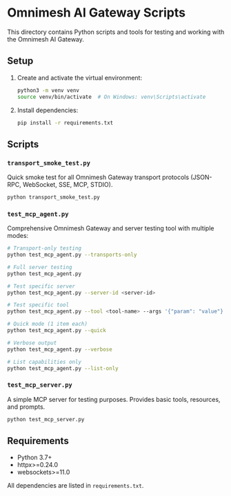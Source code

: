 # Omnimesh AI Gateway Scripts

This directory contains Python scripts and tools for testing and working with the Omnimesh AI Gateway.

## Setup

1. Create and activate the virtual environment:
   ```bash
   python3 -m venv venv
   source venv/bin/activate  # On Windows: venv\Scripts\activate
   ```

2. Install dependencies:
   ```bash
   pip install -r requirements.txt
   ```

## Scripts

### `transport_smoke_test.py`
Quick smoke test for all Omnimesh Gateway transport protocols (JSON-RPC, WebSocket, SSE, MCP, STDIO).

```bash
python transport_smoke_test.py
```

### `test_mcp_agent.py`
Comprehensive Omnimesh Gateway and server testing tool with multiple modes:

```bash
# Transport-only testing
python test_mcp_agent.py --transports-only

# Full server testing
python test_mcp_agent.py

# Test specific server
python test_mcp_agent.py --server-id <server-id>

# Test specific tool
python test_mcp_agent.py --tool <tool-name> --args '{"param": "value"}'

# Quick mode (1 item each)
python test_mcp_agent.py --quick

# Verbose output
python test_mcp_agent.py --verbose

# List capabilities only
python test_mcp_agent.py --list-only
```

### `test_mcp_server.py`
A simple MCP server for testing purposes. Provides basic tools, resources, and prompts.

```bash
python test_mcp_server.py
```

## Requirements

- Python 3.7+
- httpx>=0.24.0
- websockets>=11.0

All dependencies are listed in `requirements.txt`.
